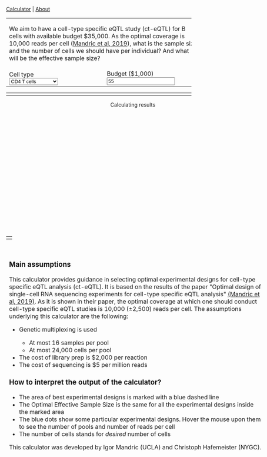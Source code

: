 

  [Calculator](index.md) |
  [About](about.md)



<head>
    <link rel="stylesheet" href="https://code.jquery.com/ui/1.12.1/themes/base/jquery-ui.css">
	<script src="https://cdn.plot.ly/plotly-latest.min.js"></script>
	<script src="https://code.jquery.com/jquery-3.1.1.min.js"></script>
	<script src="https://code.jquery.com/ui/1.12.1/jquery-ui.min.js"></script>
	<script src="https://underscorejs.org/underscore-min.js"></script>
	
</head>

<table id="inputTable">
	<tr>
		<td colspan="2">
			<p><div id="buttonPreset1"></div> We aim to have a cell-type specific eQTL study (ct-eQTL) for B cells with available budget $35,000. As the optimal coverage is 10,000 reads per cell (<a href="https://www.biorxiv.org/content/10.1101/766972v1">Mandric et al, 2019</a>), what is the sample size and the number of cells we should have per individual? And what will be the effective sample size?</p>
		</td>
	</tr>
	<tr valign="bottom">
		<td>
                        Cell type
			<div id="dropCelltype" style="width:250px;"></div>
    				<select name="celltype" id="celltype">
      					<option selected="selected">CD4 T cells</option>
      					<option>CD14+ Monocytes</option>
					<option>B cells</option>
					<option>CD8 T cells</option>
      					<option>NK cells</option>
      					<option>FCGR3A+ cells</option>
					<option>Megakaryocytes</option>
      					<option>Dendritic cells</option>
    				</select>
		</td>
		<td>
			Budget ($1,000)
			<div id="sliderBudget" style="width:250px;"></div><input type="text" id="inpBudget" value="55" />
		</td>
	</tr>
</table>



<table width="100%">
<tr>
<td valign="top" colspan="2">
<div id="results" style="width:689px;"></div>
</td>
</tr></table>

<div style="width:689px;height:350px;">
<div id="cat" style="width:689px;height:350px;position:absolute;display:flex;flex-direction:column;">
<div style="margin:0 auto;">Calculating results</div>
</div>
<div id="plot" style="width:689px;height:350px;position:absolute;"></div>
</div>

<table id="inputTable">
<tr>
<td colspan="2">
<div id="description" style="width:689px;position:absolute;">
<p>
	<br>
	<h3>Main assumptions</h3>
		This calculator provides guidance in selecting optimal experimental designs for cell-type specific eQTL analysis (ct-eQTL). It is based on the results of the paper "Optimal design of single-cell RNA sequencing experiments for cell-type specific eQTL analysis" <a href="https://www.biorxiv.org/content/10.1101/766972v1">(Mandric et al, 2019)</a>. As it is shown in their paper, the optimal coverage at which one should conduct cell-type specific eQTL studies is 10,000 (±2,500) reads per cell. The assumptions underlying this calculator are the following:
<ul text-align="left">
  			<li>Genetic multiplexing is used</li>
                            <ul>
                                <li>At most 16 samples per pool</li>
                                <li>At most 24,000 cells per pool</li>
                            </ul>
  			<li>The cost of library prep is $2,000 per reaction</li>
  			<li>The cost of sequencing is $5 per million reads</li>
</ul> 
</p>
<p>
	<h3>How to interpret the output of the calculator?</h3>
    <ul text-align="left">
        <li>The area of best experimental designs is marked with a blue dashed line</li>
        <li>The Optimal Effective Sample Size is the same for all the experimental designs inside the marked area</li>
        <li>The blue dots show some particular experimental designs. Hover the mouse upon them to see the number of pools and number of reads per cell</li>
        <li>The number of cells stands for <i>desired</i> number of cells</li>
    </ul>
</p>
<p>
	This calculator was developed by Igor Mandric (UCLA) and Christoph Hafemeister (NYGC).
</p>
</div>


<script>
// min, max, step, default
//var sampleSizeRange = [10, 1000, 1, 60];
var budgetRange = [10, 100, 1, 55];

var slopes = {"CD14+ Monocytes": 1.556, "CD4 T cells": 1.549, "B cells": 1.197, "CD8 T cells": 1.196, "NK cells": 1.239, "Megakaryocytes": 1.273, "FCGR3A+ cells": 1.304, "Dendritic cells": 1.180};
var intercepts = {"CD14+ Monocytes": 4.846, "CD4 T cells": 5.074, "B cells": 4.645, "CD8 T cells": 1.623, "NK cells": 2.763, "Megakaryocytes": 1.103, "FCGR3A+ cells": 3.614, "Dendritic cells": 2.875};


$("#cat").hide(0);

$("#inpBudget").val(budgetRange[3]);
//$("#inpSampleSize").val(sampleSizeRange[3]);
$("#celltype :selected").val("NK cells");

function loadPreset(values) {
	$("#inpBudget").val(values[0]);
	$("#inpSampleSize").val(values[1]);
        $('#celltype').val(values[2]);
	updateResults();
}

function checkInput(range, txtInp, sliderInp) {
	var value = parseFloat($(txtInp).val());
	if (isNaN(value)) value = range[3];
	if (value < range[0]) value = range[0];
	if (value > range[1]) value = range[1];
	$(txtInp).val(value);
	$(sliderInp).slider("option", "value", value);
}


function syncInput() {
	checkInput(budgetRange, "#inpBudget", "#sliderBudget");
	//checkInput(sampleSizeRange, "#inpSampleSize", "#sliderSampleSize");
        $("#celltype").selectmenu("refresh");
}


LIBRARY_PREP_COST = 2000
ILLUMINA_PER_MILLION = 5
MULTIFACTOR = 1.82
R = 0.5714286
M = 4.5997701e-6


function p(multi) {
    return multi / (M * (1 - multi));
}


function q(nr, multi){
    return - (nr * multi) / (R * M * (1 - multi));
}

function numCellsLoaded(cells, multi){
    return -0.5 * p(multi) - Math.sqrt(0.25 * p(multi) * p(multi) - q(cells, multi));
}

function multiplet_rate(ncl){
    return M * ncl;
}


function numCellsRecovered(cells, multi) {
    return R * numCellsLoaded(cells, multi);
}


function singlet_rate(ncl){
    return 1 - multiplet_rate(ncl);
}


function num_singlet(cells, multi) {
    return parseInt(singlet_rate(numCellsLoaded(cells, multi)) * numCellsRecovered(cells, multi));
}

function num_ident_multiplet(cells, multi){
    numMultiplet = numCellsRecovered(cells, multi) - num_singlet(cells, multi);
    return numMultiplet * (multi - 1) / multi;
}


function num_multiplet(cells, multi){
    return numCellsRecovered(cells, multi) - num_singlet(cells, multi);
}

function num_nonident_multiplet(cells, multi){
    return parseInt(num_multiplet(cells, multi) - num_ident_multiplet(cells, multi));
}


function readsX(cells, reads_pc, multi){
    nsing = num_singlet(cells, multi);
    nmult = num_multiplet(cells, multi);
    nidentmulti = num_nonident_multiplet(cells, multi);
    return parseInt(cells * reads_pc) / ((nsing / (nsing + MULTIFACTOR * nmult)) + (nidentmulti / (1/MULTIFACTOR * nsing + nmult)));
}


function singletAvgReadsX(cells, reads_pc, multi){
    rx = readsX(cells, reads_pc, multi);
    nsing = num_singlet(cells, multi);
    nmulti = num_multiplet(cells, multi);
    return parseInt(rx / (nsing + MULTIFACTOR * nmulti));
}

function multiAvgReadsX(cells, reads_pc, multi) {
    rx = readsX(cells, reads_pc, multi);
    nsing = num_singlet(cells, multi);
    nmulti = num_multiplet(cells, multi);
    return parseInt(rx / ((1/MULTIFACTOR) * nsing + nmulti));
}



function dichotomy(cells, money, multi, eps=0.00001){
    mini = 1
    maxi = 1000000
    var i;
    for (i=0; i < 20; i ++){
        midi = parseInt(0.5 * (mini + maxi));
        midi_reads = readsX(cells, midi, multi);
        money2 = midi_reads * ILLUMINA_PER_MILLION / 1000000;
        if (Math.abs((money2 - money) * 1.0 / money) < eps){
            return midi;
        }
        else if (money2 > money) {
            maxi = midi;
        }
        else if (money2 <= money) {
            mini = midi;
        }
    }
    return midi
}


function exp_design(budget, lo_cell, hi_cell, lo_p, hi_p, diff_cell=250, multi=8) {
    // ASSUMPTION 1: number of persons is divisible by multi(=16)
    // ASSUMPTION 2: number of cells is divisible by diff_cell(=250)
    design = {};
    pers = hi_p;
    while (pers >= lo_p) {
        seq_budget = budget - (pers / multi) * LIBRARY_PREP_COST;
        if (seq_budget < 0) {
            design[pers] = new Array();
            break;
        }
        // find budget per sequencing batch
        seq_batch_budget = seq_budget / (pers / multi);
        reads_pp = new Array();
        cn = hi_cell;
        while (cn >= lo_cell) {
            cells_batch = cn * multi;
            rpp = dichotomy(cells_batch, seq_batch_budget, multi);
            if (rpp > 0) {
                singlets_ = num_singlet(cells_batch, multi);
                nonident_multi_ = num_nonident_multiplet(cells_batch, multi);
                singlets_reads = singletAvgReadsX(cells_batch, rpp, multi);
                multiplets_reads = multiAvgReadsX(cells_batch, rpp, multi);
                singlets_pic = parseInt(singlets_ / multi);
                nonident_multi_pic = parseInt(nonident_multi_ / multi);
                reads_pp.push([cn, singlets_pic, nonident_multi_pic, singlets_reads, multiplets_reads]);
            cn -= diff_cell;
            }
        }
        if (reads_pp) {
            design[pers] = reads_pp;
        }
        pers -= multi;
    }
    return design
}


//var uu = exp_design(35000, 500, 2750, 40, 120);


function sum(arr){
  return arr.reduce(function(a,b){
    return a + b
  }, 0);
}

function getget(myObj, el) {
    if (el in myObj) {
        return myObj[el];
    }
    else {
        return 0;
    }
}

function exp_design_fixed_lane_capacity(budget, lo_cell, hi_cell, lo_p, hi_p, diff_cell=250, diff_person=8, capacity=24000, max_multi=16) {
    // ASSUMPTION 1: number of cells per lane is maximized
    // ASSUMPTION 2: maximum number of individuals multiplexed is 16
    // Put greedily cells into lanes taking care to not exceed the maximum lane capacity
    // and not to exceed number of multiplexed persons
    design = {};
    pers = hi_p;
    while (pers >= lo_p) {
        cn = hi_cell;
        reads_pp = new Array();
        while (cn >= lo_cell) {
            number_ind_per_lane = parseInt(capacity * 1.0 / cn);
            number_ind_per_lane = Math.min(number_ind_per_lane, max_multi);
            nr_batches = parseInt(pers * 1.0 / number_ind_per_lane);
            if (pers % number_ind_per_lane > 0) {
                nr_batches += 1;
            }
            number_ind_per_lane_approx = pers / nr_batches;
            total_seq_budget = budget - LIBRARY_PREP_COST * nr_batches;
            if (total_seq_budget <= 0) {
                break;
            }
            seq_budget_per_person = total_seq_budget / pers;
            batch_ind_info = new Array();
            var i;
            for (i = 0; i < nr_batches; i ++) {
                batch_ind_info.push(number_ind_per_lane_approx);
            }
            extras = pers - sum(batch_ind_info);
            //cyc = cycle(range(nr_batches)) # STOPPED HERE
            cyc = 0;
            while (extras > 0) {
                inc_batch = cyc % nr_batches;
                batch_ind_info[inc_batch] += 1;
                extras -= 1;
                cyc += 1;
            }
            batch_money_info = new Array();
            for (i = 0; i < batch_ind_info.length; i ++) {
                batch_money_info.push(seq_budget_per_person * batch_ind_info[i]);
            }
            info = new Array();
            for (i = 0; i < batch_ind_info.length; i ++) {
                v = batch_money_info[i];
                w = batch_ind_info[i];
                u = cn * w;
                rpp = dichotomy(u, v, w);
                if (rpp > 0) {
                    singlets_ = num_singlet(u, w);
                    nonident_multi_ = num_nonident_multiplet(u, w);
                    singlets_reads = singletAvgReadsX(u, rpp, w);
                    multiplets_reads = multiAvgReadsX(u, rpp, w);
                    singlets_pic = parseInt(singlets_ / w);
                    nonident_multi_pic = parseInt(nonident_multi_ / w);
                    info.push([w, cn, singlets_pic, nonident_multi_pic, singlets_reads, multiplets_reads]);
                }
            }
            //console.log(batch_ind_info); console.log("VAFLI");
            //console.log(info); console.log("SUKASUKA");
            if (info.length == batch_ind_info.length) {
                // group by batch cell count
                info_singlet_reads_dict = {};
                info_multiplet_reads_dict = {};
                info_singlets_pic_dict = {};
                info_nonident_multi_pic_dict = {};
                //for entry in info:
                for (i = 0; i < info.length; i ++) {
                    entry = info[i];
                    //console.log(entry);
                    //console.log("ENTRY");
                    info_singlets_pic_dict[entry[2]] = getget(info_singlets_pic_dict, entry[2]) + entry[0];
                    info_nonident_multi_pic_dict[entry[3]] = getget(info_nonident_multi_pic_dict, entry[3]) + entry[0];
                    info_singlet_reads_dict[entry[4]] = getget(info_singlet_reads_dict, entry[4]) + entry[0];
                    info_multiplet_reads_dict[entry[5]] = getget(info_multiplet_reads_dict,entry[5]) + entry[0];
                }
                //console.log(info_singlets_pic_dict);
                //console.log(info_singlet_reads_dict);
                singlets_pic = 0;
                singlets_pic_sum = 0;
                for (const u in info_singlets_pic_dict) {
                    v = info_singlets_pic_dict[u];
                    singlets_pic += u * v;
                    singlets_pic_sum += v;
                }
                singlets_pic /= parseFloat(singlets_pic_sum);
                singlets_pic = parseInt(singlets_pic);
                nonident_multi_pic = 0;
                nonident_multi_pic_sum = 0;
                for (const u in info_nonident_multi_pic_dict) {
                    v = info_nonident_multi_pic_dict[u];
                    nonident_multi_pic += u * v;
                    nonident_multi_pic_sum += v;
                }
                nonident_multi_pic /= parseFloat(nonident_multi_pic_sum);
                nonident_multi_pic = parseInt(nonident_multi_pic);
                singlets_reads = 0;
                singlets_reads_sum = 0;
                for (const u in info_singlet_reads_dict) {
                    v = info_singlet_reads_dict[u];
                    singlets_reads += u * v;
                    singlets_reads_sum += v;
                }
                singlets_reads /= parseFloat(singlets_reads_sum);
                singlets_reads = parseInt(singlets_reads);
                multiplets_reads = 0;
                multiplets_reads_sum = 0;
                for (const u in info_multiplet_reads_dict) {
                    v = info_multiplet_reads_dict;
                    multiplets_reads += u * v;
                    multiplets_reads_sum += v;
                }
                multiplets_reads /= parseFloat(multiplets_reads_sum);
                multiplets_reads = parseInt(multiplets_reads);
                reads_pp.push([cn, singlets_pic, nonident_multi_pic, singlets_reads, multiplets_reads, info.length]);
            }
            cn -= diff_cell;
            if (reads_pp) {
                design[pers] = reads_pp;
            }
        }
        pers -= diff_person;
    }
    return design;
}


function optimal_designs(budget) {
    var lowCell = 500;
    var highCell = 2750;
    var lowInd = 10;
    var highInd = 1000;
    var uu = exp_design_fixed_lane_capacity(budget, lowCell, highCell, lowInd, highInd);
    //console.log(uu);
    //console.log("vasea");
    good_ind = {};
    best_designs = [];
    for (const u in uu) {
        good_ind[u] = [];
        var uarr = uu[u];
        var i;
        for (i = 0; i < uarr.length; i ++) {
            if ((uarr[i][3] > 7500) && (uarr[i][3] < 12500)) {
                console.log(u, uarr[i]);
                //if (u in good_ind) {
                //    if (uarr[i][0] > good_ind[i]) {
                //        good_ind[i] = [uarr[i][0], uarr[i][5], Math.round( (uarr[i][3] / 1000) * 10 ) / 10];
                //    }
                //}
                //else {
                    best_designs.push([parseInt(u), uarr[i][0], uarr[i][5], Math.round( (uarr[i][3] / 1000) * 10 ) / 10]);
                //}
            }
        }
    }
    //console.log(good_ind);
    return best_designs;
    //return good_ind;
}

function formatNumber(num) {
  return num.toString().replace(/(\d)(?=(\d{3})+(?!\d))/g, '$1,')
}


var convexhull = new function() {
	
	// Returns a new array of points representing the convex hull of
	// the given set of points. The convex hull excludes collinear points.
	// This algorithm runs in O(n log n) time.
	this.makeHull = function(points) {
		var newPoints = points.slice();
		newPoints.sort(this.POINT_COMPARATOR);
		return this.makeHullPresorted(newPoints);
	};
	
	
	// Returns the convex hull, assuming that each points[i] <= points[i + 1]. Runs in O(n) time.
	this.makeHullPresorted = function(points) {
		if (points.length <= 1)
			return points.slice();
		
		// Andrew's monotone chain algorithm. Positive y coordinates correspond to "up"
		// as per the mathematical convention, instead of "down" as per the computer
		// graphics convention. This doesn't affect the correctness of the result.
		
		var upperHull = [];
		for (var i = 0; i < points.length; i++) {
			var p = points[i];
			while (upperHull.length >= 2) {
				var q = upperHull[upperHull.length - 1];
				var r = upperHull[upperHull.length - 2];
				if ((q.x - r.x) * (p.y - r.y) >= (q.y - r.y) * (p.x - r.x))
					upperHull.pop();
				else
					break;
			}
			upperHull.push(p);
		}
		upperHull.pop();
		
		var lowerHull = [];
		for (var i = points.length - 1; i >= 0; i--) {
			var p = points[i];
			while (lowerHull.length >= 2) {
				var q = lowerHull[lowerHull.length - 1];
				var r = lowerHull[lowerHull.length - 2];
				if ((q.x - r.x) * (p.y - r.y) >= (q.y - r.y) * (p.x - r.x))
					lowerHull.pop();
				else
					break;
			}
			lowerHull.push(p);
		}
		lowerHull.pop();
		
		if (upperHull.length == 1 && lowerHull.length == 1 && upperHull[0].x == lowerHull[0].x && upperHull[0].y == lowerHull[0].y)
			return upperHull;
		else
			return upperHull.concat(lowerHull);
	};
	
	
	this.POINT_COMPARATOR = function(a, b) {
		if (a.x < b.x)
			return -1;
		else if (a.x > b.x)
			return +1;
		else if (a.y < b.y)
			return -1;
		else if (a.y > b.y)
			return +1;
		else
			return 0;
	};
	
};




function updateResults() {
    syncInput();
    myslope = slopes[$('#celltype :selected').text()];
    myintercept = intercepts[$('#celltype :selected').text()];
    mybudget = $('#inpBudget').val();

    var optimal = optimal_designs(parseInt(mybudget) * 1000);
    console.log(optimal);


    var ess = mybudget * myslope + myintercept;

    $("#results").empty();	
    //if (1 == 0) {
    //if (Object.keys(optimal).length > 0) {
    //    $("#results").append('<p>We recommend the following experimental designs:</p>');
    //    $("#results").append("<ul>");
    //    for (const ii in optimal) {
    //        $("#results").append("<li>" + ii + " individuals and " + optimal[ii] + " cells per individual</li>");
    //    }
    //    $("#results").append("</ul>");
    //}
    //else {
    //    $("#results").append('<p>Sorry, there was a problem</p>');
    //}
    //$("#results").append('<p>Effective Sample Size (ESS): '+Plotly.d3.format(",.r")(ess.toFixed(0))+'</p>');

    var points = [];
    var inds = [];
    var cells = [];
    var pools = [];
    var coverages = []; // reads per cell
    var hovers = [];
    for (i = 0; i < optimal.length; i ++) {
        inds.push(optimal[i][0]);
        cells.push(optimal[i][1]);
        points.push({x: optimal[i][0], y: optimal[i][1]});
        pools.push(optimal[i][2]);
        coverages.push(optimal[i][3] * 1000);
        hovers.push(sprintf("Reads per cell: %s<br>Number of pools: %s", formatNumber(optimal[i][3] * 1000), optimal[i][2]));
    }

    console.log(inds);
    console.log(cells);
    console.log(pools);
    console.log(coverages);
    console.log(points);
    console.log("GHGHGHGHGHG");

    var hull = convexhull.makeHull(points);
    var hullx = [];
    var hully = [];
    for (i = 0; i < hull.length; i ++) {
        hullx.push(hull[i].x);
        hully.push(hull[i].y);
    }
    hullx.push(hull[0].x);
    hully.push(hull[0].y);

    var trace11 = {
        x: inds,
        y: cells,
        text: hovers,
        mode: 'markers',
        type: 'scatter',
        marker: {size: 15},
        hovertemplate:
            "<b>%{text}</b><br><br>" +
            "%{yaxis.title.text}: %{y:,.0f}<br>" +
            "%{xaxis.title.text}: %{x:,.0f}<br>" +
            "<extra></extra>"
    };

    trace22 = {
        x: hullx,
        y: hully,
        mode: 'lines',
        line: {dash: "dashdot", color: "blue", width: 1}
    }

    var maxind = Math.max.apply(null, inds) + 10;
    var minind = Math.min.apply(null, inds) - 10;
    var maxcell = Math.max.apply(null, cells) + 300;
    var mincell = Math.min.apply(null, cells) - 300;

    data = [trace11, trace22];
    var layout = {
        showlegend: false,
        hovermode: "closest",
        xaxis: {
        tickwidth: 4,
        ticklen: 8,
        range: [minind, maxind],
        tickfont: {
            size: 20,
            color: "green"
        },
        title: "Individuals",
        titlefont: {
            size: 25
        }
      },
      yaxis: {
        tickwidth: 4,
        ticklen: 8,
        range: [mincell, maxcell],
        tickfont: {
            size: 13,
            color: "green"
        },
        title: "Cells",
        titlefont: {
            size: 25
        }
      },
      title: {
          text: sprintf('Optimal Efective Sample Size: %s', Math.round(ess, 0)),
          font: {
              size: 24
          }
      }
    };
    //Plotly.newPlot('results', data, layout);
    var plotElem = document.getElementById('plot');
    Plotly.purge(plotElem);
    Plotly.plot(plotElem, data, layout, {displayModeBar: false});
}




$("#inputTable").find("td").css("padding", "12px");

$("#celltype").selectmenu({
	value: $("#celltype").val(),
        change: function(event, ui) {updateResults();},
});

$("#sliderBudget").slider({
	value: parseInt($("#inpBudget").val()),
	min: budgetRange[0],
	max: budgetRange[1],
	step: budgetRange[2],
	slide: function(event, ui) {$("#inpBudget").val(ui.value); updateResults();},
	stop: function(event, ui) {updateResults();},
});

//$("#sliderSampleSize").slider({
//	value: parseInt($("#inpSampleSize").val()),
//	min: sampleSizeRange[0],
//	max: sampleSizeRange[1],
//	step: sampleSizeRange[2],
//	slide: function(event, ui) {$("#inpSampleSize").val(ui.value); updateResults();},
//	stop: function(event, ui) {updateResults();},
//});


$("#buttonPreset1").button({label: 'Load preset'}).click(function() {loadPreset([35, 60, "B cells"]);});


$("#moreDetails").button({label: 'More detail'});
$("#moreDetails").click(function() {
	$(this).text(function(i, text){
    	return text === "More detail" ? "Less detail" : "More detail";
    });
    updateResults();
});

$(".ui-button").css('padding', 2);

var lazyUpdate = _.debounce(updateResults, 500);
$("input").keyup(lazyUpdate);

updateResults();

</script>


